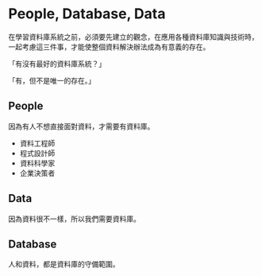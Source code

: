 # People, Database, Data

在學習資料庫系統之前，必須要先建立的觀念，在應用各種資料庫知識與技術時，一起考慮這三件事，才能使整個資料解決辦法成為有意義的存在。

「有沒有最好的資料庫系統？」

「有，但不是唯一的存在。」

## People

因為有人不想直接面對資料，才需要有資料庫。

* 資料工程師
* 程式設計師
* 資料科學家
* 企業決策者

## Data

因為資料很不一樣，所以我們需要資料庫。

## Database

人和資料，都是資料庫的守備範圍。

